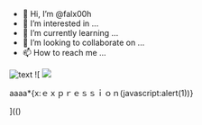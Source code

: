 - 👋 Hi, I’m @falx00h
- 👀 I’m interested in ...
- 🌱 I’m currently learning ...
- 💞️ I’m looking to collaborate on ...
- 📫 How to reach me ...

![text](https://avatars.githubusercontent.com/u/92805783?s=40&v=4)
![
<img src="https://avatars.githubusercontent.com/u/92805783?&s=40&v="/>

<div dir="*{x:ｅｘｐｒｅｓｓｉｏｎ(javascript:alert(1))}">aaaa*{x:ｅｘｐｒｅｓｓｉｏｎ(javascript:alert(1))}</div>

](()
